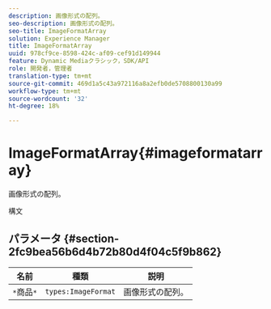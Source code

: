 ```yaml
---
description: 画像形式の配列。
seo-description: 画像形式の配列。
seo-title: ImageFormatArray
solution: Experience Manager
title: ImageFormatArray
uuid: 978cf9ce-8598-424c-af09-cef91d149944
feature: Dynamic Mediaクラシック，SDK/API
role: 開発者，管理者
translation-type: tm+mt
source-git-commit: 469d1a5c43a972116a8a2efb0de5708800130a99
workflow-type: tm+mt
source-wordcount: '32'
ht-degree: 18%

---
```



# ImageFormatArray{#imageformatarray}

画像形式の配列。

構文

## パラメータ {#section-2fc9bea56b6d4b72b80d4f04c5f9b862}

| 名前 | 種類 | 説明 |
|---|---|---|
| `*`商品`*` | `types:ImageFormat` | 画像形式の配列。 |

